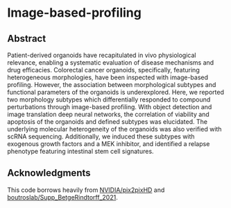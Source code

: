 # Image-based-profiling

## Abstract

Patient-derived organoids have recapitulated in vivo physiological relevance, enabling a systematic evaluation of disease mechanisms and drug efficacies. Colorectal cancer organoids, specifically, featuring heterogeneous morphologies, have been inspected with image-based profiling. However, the association between morphological subtypes and functional parameters of the organoids is underexplored. Here, we reported two morphology subtypes which differentially responded to compound perturbations through image-based profiling. With object detection and image translation deep neural networks, the correlation of viability and apoptosis of the organoids and defined subtypes was elucidated. The underlying molecular heterogeneity of the organoids was also verified with scRNA sequencing. Additionally, we induced these subtypes with exogenous growth factors and a MEK inhibitor, and identified a relapse phenotype featuring intestinal stem cell signatures.


## Acknowledgments

This code borrows heavily from [NVIDIA/pix2pixHD](https://github.com/NVIDIA/pix2pixHD) and [boutroslab/Supp_BetgeRindtorff_2021](https://github.com/boutroslab/Supp_BetgeRindtorff_2021/).
